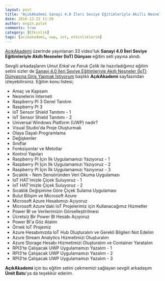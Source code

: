 ```yaml
---
layout: post
title: "AçıkAkademi Sanayi 4.0 İleri Seviye Eğitimleriyle Akıllı Nesneler (IoT) Dünyasına Giriş Yapmak İstiyorum Eğitimi 2016"
date: 2016-12-22 11:20
author: engin.polat
comments: true
category: [Etkinlik]
tags: [acikakademi, uwp, iot, etkinliklerim]
---
```

<a href="http://www.acikakademi.com/" target="_blank">AçıkAkademi</a> üzerinde yayınlanan 33 video'luk **Sanayi 4.0 İleri Seviye Eğitimleriyle Akıllı Nesneler (IoT) Dünyası** eğitim seti yayına alındı.

Sevgili arkadaşlarım *Umut Erkal* ve *Faruk Çelik* ile hazırladığımız eğitim setini sizler de <a href="https://www.acikakademi.com/portal/egitimler/sanayi-4-0.aspx" target="_blank">Sanayi 4.0 İleri Seviye Eğitimleriyle Akıllı Nesneler (IoT) Dünyasına Giriş Yapmak İstiyorum</a> başlıklı **AçıkAkademi** sayfasından izleyebilirsiniz. Eğitim konu listesi;

*   Amaç ve Kapsam
*   Nesnelerin İnterneti
*   Raspberry PI 3 Genel Tanıtım
*   Raspberry PI 3
*   IoT Sensor Shield Tanıtımı - 1
*   IoT Sensor Shield Tanıtımı - 2
*   Universal Windows Platform (UWP) nedir?
*   Visual Studio'da Proje Oluşturmak
*   Olaya Dayalı Programlama
*   Değişkenler
*   Sınıflar
*   Fonksiyonlar ve Metotlar
*   Kontrol Yapıları
*   Raspberry PI İçin İlk Uygulamamızı Yazıyoruz - 1
*   Raspberry PI İçin İlk Uygulamamızı Yazıyoruz - 2
*   Raspberry PI İçin İlk Uygulamamızı Yazıyoruz - 3
*   Sıcaklık - Nem Sensöründen Veri Okuma Uygulaması
*   IoT HAT'imizle Çiçek Suluyoruz - 1
*   IoT HAT'imizle Çiçek Suluyoruz - 2
*   Sıcaklık Değişimine Göre Çiçek Sulama Uygulaması
*   Bulut Bilişim ve Microsoft Azure
*   Microsoft Azure Hesabımızı Açıyoruz
*   Microsoft Azure'daki IoT Projelerimiz için Kullanacağımız Hizmetler
*   Power BI ve Verilerimizin Görselleştirilmesi
*   Ücretsiz Bir Power BI Hesabı Açıyoruz
*   Power BI'a Göz Atalım
*   Örnek IoT Projemiz
*   Azure Hesabımızda IoT Hub Oluşturalım ve Gerekli Bilgileri Not Edelim
*   Azure Stream Analytics Hizmetimizi Oluşturalım
*   Azure Storage Hesabı Hizmetimizi Oluşturalım ve Container Yaratalım
*   RPI3'te Çalışacak UWP Uygulamamızı Yazalım - 1
*   RPI3'te Çalışacak UWP Uygulamamızı Yazalım - 2
*   RPI3'te Çalışacak UWP Uygulamamızı Yazalım - 3

**AçıkAkademi** için bu eğitim setini çekmemizi sağlayan sevgili arkadaşım **Ümit Batu**'ya da teşekkür ederim.
